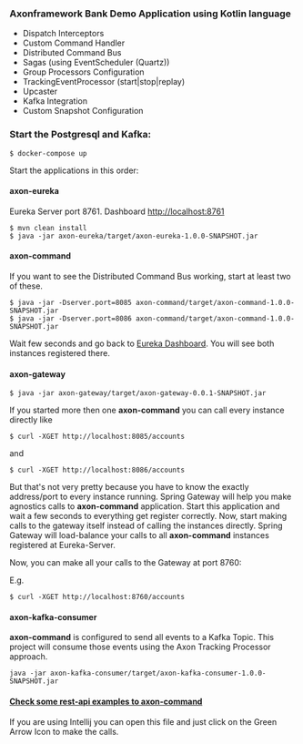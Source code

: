 ### Axonframework Bank Demo Application using Kotlin language
    
* Dispatch Interceptors
* Custom Command Handler
* Distributed Command Bus
* Sagas (using EventScheduler (Quartz))
* Group Processors Configuration
* TrackingEventProcessor (start|stop|replay)
* Upcaster
* Kafka Integration
* Custom Snapshot Configuration


### Start the Postgresql and Kafka:

```$ docker-compose up```

Start the applications in this order:

#### **axon-eureka** 

Eureka Server port 8761. Dashboard [http://localhost:8761](http://localhost:8761)

```
$ mvn clean install
$ java -jar axon-eureka/target/axon-eureka-1.0.0-SNAPSHOT.jar
```

#### **axon-command**

If you want to see the Distributed Command Bus working, start at least two of these.

```
$ java -jar -Dserver.port=8085 axon-command/target/axon-command-1.0.0-SNAPSHOT.jar
$ java -jar -Dserver.port=8086 axon-command/target/axon-command-1.0.0-SNAPSHOT.jar
```
  
Wait few seconds and go back to [Eureka Dashboard](http://localhost:8761). You will see both instances registered there. 

#### **axon-gateway**

```
$ java -jar axon-gateway/target/axon-gateway-0.0.1-SNAPSHOT.jar
```

If you started more then one **axon-command** you can call every instance directly like 

```
$ curl -XGET http://localhost:8085/accounts
```
and 
```
$ curl -XGET http://localhost:8086/accounts
```

But that's not very pretty because you have to know the exactly address/port to every instance running.
Spring Gateway will help you make agnostics calls to **axon-command** application. 
Start this application and wait a few seconds to everything get register correctly. 
Now, start making calls to the gateway itself instead of calling the instances directly. 
Spring Gateway will load-balance your calls to all **axon-command** instances registered at Eureka-Server. 

Now, you can make all your calls to the Gateway at port 8760:

E.g.
```
$ curl -XGET http://localhost:8760/accounts
```

#### axon-kafka-consumer

**axon-command** is configured to send all events to a Kafka Topic. This project will consume those events using the Axon Tracking Processor approach.

```
java -jar axon-kafka-consumer/target/axon-kafka-consumer-1.0.0-SNAPSHOT.jar
```

#### [Check some rest-api examples to axon-command](axon-command/src/test/resources/accounts.http)

If you are using Intellij you can open this file and just click on the Green Arrow Icon to make the calls.


